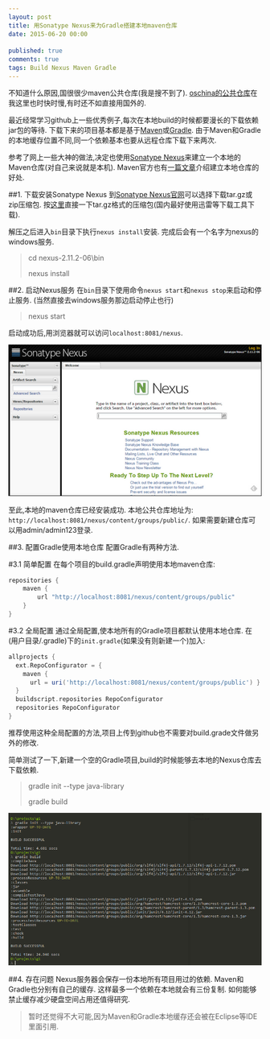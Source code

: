 ```yaml
---
layout: post
title: 用Sonatype Nexus来为Gradle搭建本地maven仓库
date: 2015-06-20 00:00

published: true
comments: true
tags: Build Nexus Maven Gradle
---
```

不知道什么原因,国很很少maven公共仓库(我是搜不到了). [oschina的公共仓库](http://maven.oschina.net/content/groups/public/)在我这里也时快时慢,有时还不如直接用国外的.

最近经常学习github上一些优秀例子,每次在本地build的时候都要漫长的下载依赖jar包的等待. 下载下来的项目基本都是基于[Maven](https://maven.apache.org/)或[Gradle](https://gradle.org/). 由于Maven和Gradle的本地缓存位置不同,同一个依赖基本也要从远程仓库下载下来两次.

参考了网上一些大神的做法,决定也使用[Sonatype Nexus](http://www.sonatype.org/nexus/)来建立一个本地的Maven仓库(对自己来说就是本机). Maven官方也有[一篇文章](https://maven.apache.org/repository-management.html)介绍建立本地仓库的好处.

##1. 下载安装Sonatype Nexus
到[Sonatype Nexus官网](http://www.sonatype.org/nexus/go/)可以选择下载tar.gz或zip压缩包. 按[这里](https://sonatype-download.global.ssl.fastly.net/nexus/oss/nexus-latest-bundle.tar.gz)直接一下tar.gz格式的压缩包(国内最好使用迅雷等下载工具下载).

解压之后进入`bin`目录下执行`nexus install`安装. 完成后会有一个名字为nexus的windows服务.

> cd nexus-2.11.2-06\bin
>
> nexus install

##2. 启动Nexus服务
在`bin`目录下使用命令`nexus start`和`nexus stop`来启动和停止服务. (当然直接去windows服务那边启动停止也行)

> nexus start

启动成功后,用浏览器就可以访问`localhost:8081/nexus`.

![Nexus Welcome Page](/stuff/nexus-welcome-page.png)

至此,本地的maven仓库已经安装成功. 本地公共仓库地址为: `http://localhost:8081/nexus/content/groups/public/`. 如果需要新建仓库可以用admin/admin123登录.

##3. 配置Gradle使用本地仓库
配置Gradle有两种方法.

#3.1 简单配置
在每个项目的build.gradle声明使用本地maven仓库:
``` groovy
repositories {
    maven {
        url "http://localhost:8081/nexus/content/groups/public"
    }
}
```

#3.2 全局配置
通过全局配置,使本地所有的Gradle项目都默认使用本地仓库. 在(用户目录/.gradle)下的`init.gradle`(如果没有则新建一个)加入:

``` groovy
allprojects {
  ext.RepoConfigurator = {
    maven {
      url = uri('http://localhost:8081/nexus/content/groups/public') }
  }
  buildscript.repositories RepoConfigurator
  repositories RepoConfigurator
}
```
推荐使用这种全局配置的方法,项目上传到github也不需要对build.grade文件做另外的修改.

简单测试了一下,新建一个空的Gradle项目,build的时候能够去本地的Nexus仓库去下载依赖.
> gradle init --type java-library
>
> gradle build

![测试本地Nexus仓库](/stuff/gradle-init-build.png)

##4. 存在问题
Nexus服务器会保存一份本地所有项目用过的依赖. Maven和Gradle也分别有自己的缓存. 这样最多一个依赖在本地就会有三份复制. 如何能够禁止缓存减少硬盘空间占用还值得研究.
> 暂时还觉得不大可能,因为Maven和Gradle本地缓存还会被在Eclipse等IDE里面引用.
